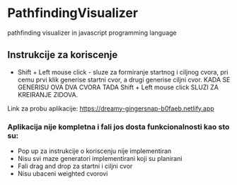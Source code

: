 # PathfindingVisualizer
pathfinding visualizer in javascript programming language

## Instrukcije za koriscenje
* Shift + Left mouse click - sluze za formiranje startnog i ciljnog cvora, pri cemu prvi klik generise startni cvor, a drugi generise ciljni cvor. KADA SE GENERISU OVA DVA CVORA TADA Shift + Left mouse click SLUZI ZA KREIRANJE ZIDOVA.

Link za probu aplikacije: https://dreamy-gingersnap-b0faeb.netlify.app

### Aplikacija nije kompletna i fali jos dosta funkcionalnosti kao sto su:
* Pop up za instrukcije o koriscenju nije implementiran
* Nisu svi maze generatori implementirani koji su planirani
* Fali drag and drop za startni i ciljni cvor 
* Nisu ubaceni weighted cvorovi